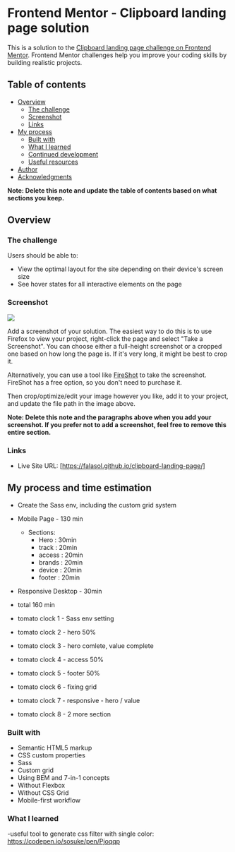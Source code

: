 # Frontend Mentor - Clipboard landing page solution

This is a solution to the [Clipboard landing page challenge on Frontend Mentor](https://www.frontendmentor.io/challenges/clipboard-landing-page-5cc9bccd6c4c91111378ecb9). Frontend Mentor challenges help you improve your coding skills by building realistic projects.

## Table of contents

- [Overview](#overview)
  - [The challenge](#the-challenge)
  - [Screenshot](#screenshot)
  - [Links](#links)
- [My process](#my-process)
  - [Built with](#built-with)
  - [What I learned](#what-i-learned)
  - [Continued development](#continued-development)
  - [Useful resources](#useful-resources)
- [Author](#author)
- [Acknowledgments](#acknowledgments)

**Note: Delete this note and update the table of contents based on what sections you keep.**

## Overview

### The challenge

Users should be able to:

- View the optimal layout for the site depending on their device's screen size
- See hover states for all interactive elements on the page

### Screenshot

![](./screenshot.jpg)

Add a screenshot of your solution. The easiest way to do this is to use Firefox to view your project, right-click the page and select "Take a Screenshot". You can choose either a full-height screenshot or a cropped one based on how long the page is. If it's very long, it might be best to crop it.

Alternatively, you can use a tool like [FireShot](https://getfireshot.com/) to take the screenshot. FireShot has a free option, so you don't need to purchase it.

Then crop/optimize/edit your image however you like, add it to your project, and update the file path in the image above.

**Note: Delete this note and the paragraphs above when you add your screenshot. If you prefer not to add a screenshot, feel free to remove this entire section.**

### Links

- Live Site URL: [https://falasol.github.io/clipboard-landing-page/]

## My process and time estimation

- Create the Sass env, including the custom grid system
- Mobile Page - 130 min
  - Sections:
    - Hero : 30min
    - track : 20min
    - access : 20min
    - brands : 20min
    - device : 20min
    - footer : 20min
- Responsive Desktop - 30min
- total 160 min

- tomato clock 1 - Sass env setting
- tomato clock 2 - hero 50%
- tomato clock 3 - hero comlete, value complete
- tomato clock 4 - access 50%
- tomato clock 5 - footer 50%
- tomato clock 6 - fixing grid
- tomato clock 7 - responsive - hero / value
- tomato clock 8 - 2 more section

### Built with

- Semantic HTML5 markup
- CSS custom properties
- Sass
- Custom grid
- Using BEM and 7-in-1 concepts
- Without Flexbox
- Without CSS Grid
- Mobile-first workflow

### What I learned

-useful tool to generate css filter with single color: https://codepen.io/sosuke/pen/Pjoqqp
